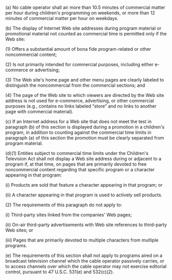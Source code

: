 (a) No cable operator shall air more than 10.5 minutes of commercial matter per hour during children's programming on weekends, or more than 12 minutes of commercial matter per hour on weekdays.

(b) The display of Internet Web site addresses during program material or promotional material not counted as commercial time is permitted only if the Web site:

(1) Offers a substantial amount of bona fide program-related or other noncommercial content;
                                    

(2) Is not primarily intended for commercial purposes, including either e-commerce or advertising;

(3) The Web site's home page and other menu pages are clearly labeled to distinguish the noncommercial from the commercial sections; and

(4) The page of the Web site to which viewers are directed by the Web site address is not used for e-commerce, advertising, or other commercial purposes (e.g., contains no links labeled “store” and no links to another page with commercial material).

(c) If an Internet address for a Web site that does not meet the test in paragraph (b) of this section is displayed during a promotion in a children's program, in addition to counting against the commercial time limits in paragraph (a) of this section the promotion must be clearly separated from program material.

(d)(1) Entities subject to commercial time limits under the Children's Television Act shall not display a Web site address during or adjacent to a program if, at that time, on pages that are primarily devoted to free noncommercial content regarding that specific program or a character appearing in that program:

(i) Products are sold that feature a character appearing in that program; or

(ii) A character appearing in that program is used to actively sell products.

(2) The requirements of this paragraph do not apply to:

(i) Third-party sites linked from the companies' Web pages;

(ii) On-air third-party advertisements with Web site references to third-party Web sites; or

(iii) Pages that are primarily devoted to multiple characters from multiple programs.

(e) The requirements of this section shall not apply to programs aired on a broadcast television channel which the cable operator passively carries, or to access channels over which the cable operator may not exercise editorial control, pursuant to 47 U.S.C. 531(e) and 532(c)(2).
                                    


